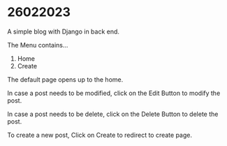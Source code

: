 # 26022023
A simple blog with Django in back end.

The Menu contains...
1. Home 
2. Create

The default page opens up to the home.

In case a post needs to be modified, click on the Edit Button to modify the post.


In case a post needs to be delete, click on the Delete Button to delete the post.


To create a new post, Click on Create to redirect to create page. 


